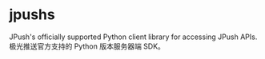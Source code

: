 # jpushs
JPush's officially supported Python client library for accessing JPush APIs. 极光推送官方支持的 Python 版本服务器端 SDK。
